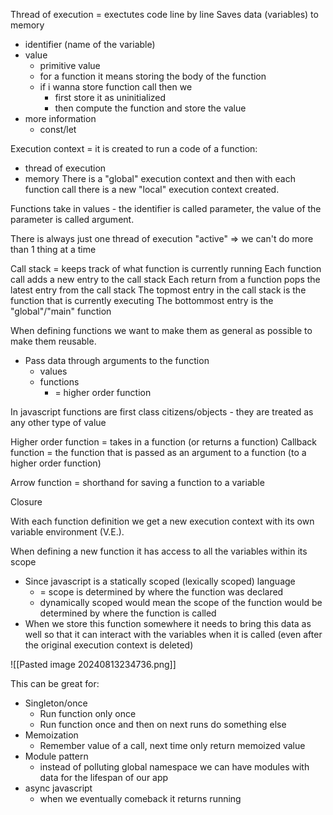 Thread of execution = exectutes code line by line
Saves data (variables) to memory
- identifier (name of the variable)
- value
	- primitive value
	- for a function it means storing the body of the function
	- if i wanna store function call then we
		- first store it as uninitialized
		- then compute the function and store the value
- more information
	- const/let

Execution context = it is created to run a code of a function:
- thread of execution
- memory
There is a "global" execution context and then with each function call there is a new "local" execution context created.

Functions take in values - the identifier is called parameter, the value of the parameter is called argument.


There is always just one thread of execution "active" => we can't do more than 1 thing at a time


Call stack = keeps track of what function is currently running
Each function call adds a new entry to the call stack
Each return from a function pops the latest entry from the call stack
The topmost entry in the call stack is the function that is currently executing
The bottommost entry is the "global"/"main" function

When defining functions we want to make them as general as possible to make them reusable.
- Pass data through arguments to the function
	- values
	- functions
		- = higher order function

In javascript functions are first class citizens/objects - they are treated as any other type of value

Higher order function = takes in a function (or returns a function)
Callback function = the function that is passed as an argument to a function (to a higher order function)

Arrow function = shorthand for saving a function to a variable

Closure

With each function definition we get a new execution context with its own variable environment (V.E.).

When defining a new function it has access to all the variables within its scope
- Since javascript is a statically scoped (lexically scoped) language
	- = scope is determined by where the function was declared
	- dynamically scoped would mean the scope of the function would be determined by where the function is called
- When we store this function somewhere it needs to bring this data as well so that it can interact with the variables when it is called (even after the original execution context is deleted)

![[Pasted image 20240813234736.png]] 

This can be great for:
- Singleton/once
	- Run function only once
	- Run function once and then on next runs do something else
- Memoization
	- Remember value of a call, next time only return memoized value
- Module pattern
	- instead of polluting global namespace we can have modules with data for the lifespan of our app
- async javascript
	- when we eventually comeback it returns running